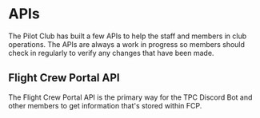 # APIs

The Pilot Club has built a few APIs to help the staff and members in club operations. 
The APIs are always a work in progress so members should check in regularly to verify any changes that have been made.  

## Flight Crew Portal API

The Flight Crew Portal API is the primary way for the TPC Discord Bot and other members to get information that's stored within FCP.

